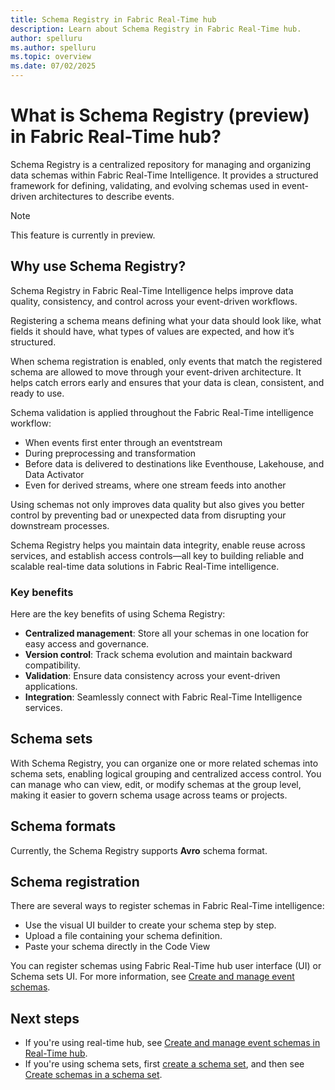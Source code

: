 ```yaml
---
title: Schema Registry in Fabric Real-Time hub
description: Learn about Schema Registry in Fabric Real-Time hub. 
author: spelluru
ms.author: spelluru
ms.topic: overview
ms.date: 07/02/2025
---
```


# What is Schema Registry (preview) in Fabric Real-Time hub? 

Schema Registry is a centralized repository for managing and organizing data schemas within Fabric Real-Time Intelligence. It provides a structured framework for defining, validating, and evolving schemas used in event-driven architectures to describe events.

> [!NOTE]
> This feature is currently in preview.

## Why use Schema Registry?
Schema Registry in Fabric Real-Time Intelligence helps improve data quality, consistency, and control across your event-driven workflows. 

Registering a schema means defining what your data should look like, what fields it should have, what types of values are expected, and how it’s structured. 

When schema registration is enabled, only events that match the registered schema are allowed to move through your event-driven architecture. It helps catch errors early and ensures that your data is clean, consistent, and ready to use. 

Schema validation is applied throughout the Fabric Real-Time intelligence workflow: 

- When events first enter through an eventstream 
- During preprocessing and transformation 
- Before data is delivered to destinations like Eventhouse, Lakehouse, and Data Activator 
- Even for derived streams, where one stream feeds into another 

Using schemas not only improves data quality but also gives you better control by preventing bad or unexpected data from disrupting your downstream processes. 

Schema Registry helps you maintain data integrity, enable reuse across services, and establish access controls—all key to building reliable and scalable real-time data solutions in Fabric Real-Time intelligence. 

### Key benefits
Here are the key benefits of using Schema Registry: 

- **Centralized management**: Store all your schemas in one location for easy access and governance.
- **Version control**: Track schema evolution and maintain backward compatibility.
- **Validation**: Ensure data consistency across your event-driven applications.
- **Integration**: Seamlessly connect with Fabric Real-Time Intelligence services.

## Schema sets
With Schema Registry, you can organize one or more related schemas into schema sets, enabling logical grouping and centralized access control. You can manage who can view, edit, or modify schemas at the group level, making it easier to govern schema usage across teams or projects. 

## Schema formats
Currently, the Schema Registry supports **Avro** schema format.

## Schema registration
There are several ways to register schemas in Fabric Real-Time intelligence: 

- Use the visual UI builder to create your schema step by step.
- Upload a file containing your schema definition.
- Paste your schema directly in the Code View 

You can register schemas using Fabric Real-Time hub user interface (UI) or Schema sets UI. For more information, see [Create and manage event schemas](create-manage-event-schema.md). 
 

## Next steps
- If you're using real-time hub, see [Create and manage event schemas in Real-Time hub](../../real-time-hub/add-event-schema.md).
- If you're using schema sets, first [create a schema set](create-manage-event-schema-sets.md), and then see [Create schemas in a schema set](create-manage-event-schemas.md).

